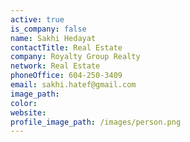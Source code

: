```yaml
---
active: true
is_company: false
name: Sakhi Hedayat
contactTitle: Real Estate
company: Royalty Group Realty
network: Real Estate
phoneOffice: 604-250-3409
email: sakhi.hatef@gmail.com
image_path:
color:
website:
profile_image_path: /images/person.png
---
```




